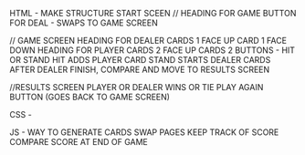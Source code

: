 HTML -
MAKE STRUCTURE
START SCEEN //
HEADING FOR GAME
BUTTON FOR DEAL - SWAPS TO GAME SCREEN

// GAME SCREEN
HEADING FOR DEALER CARDS
1 FACE UP CARD 1 FACE DOWN
HEADING FOR PLAYER CARDS
2 FACE UP CARDS
2 BUTTONS - HIT OR STAND
HIT ADDS PLAYER CARD
STAND STARTS DEALER CARDS
AFTER DEALER FINISH, COMPARE AND MOVE TO RESULTS SCREEN


//RESULTS SCREEN
PLAYER OR DEALER WINS OR TIE
PLAY AGAIN BUTTON (GOES BACK TO GAME SCREEN)


CSS - 

JS -
WAY TO GENERATE CARDS
SWAP PAGES
KEEP TRACK OF SCORE
COMPARE SCORE AT END OF GAME




